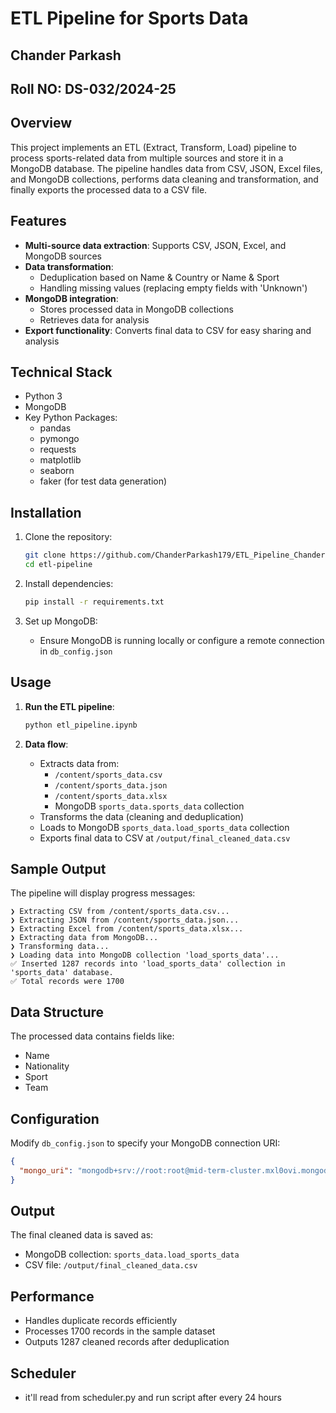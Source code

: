 # ETL Pipeline for Sports Data

## Chander Parkash
## Roll NO: DS-032/2024-25

## Overview
This project implements an ETL (Extract, Transform, Load) pipeline to process sports-related data from multiple sources and store it in a MongoDB database. The pipeline handles data from CSV, JSON, Excel files, and MongoDB collections, performs data cleaning and transformation, and finally exports the processed data to a CSV file.

## Features

- **Multi-source data extraction**: Supports CSV, JSON, Excel, and MongoDB sources
- **Data transformation**: 
  - Deduplication based on Name & Country or Name & Sport
  - Handling missing values (replacing empty fields with 'Unknown')
- **MongoDB integration**: 
  - Stores processed data in MongoDB collections
  - Retrieves data for analysis
- **Export functionality**: Converts final data to CSV for easy sharing and analysis

## Technical Stack

- Python 3
- MongoDB
- Key Python Packages:
  - pandas
  - pymongo
  - requests
  - matplotlib
  - seaborn
  - faker (for test data generation)

## Installation

1. Clone the repository:
   ```bash
   git clone https://github.com/ChanderParkash179/ETL_Pipeline_ChanderParkash_DS-032-2024-25
   cd etl-pipeline
   ```

2. Install dependencies:
   ```bash
   pip install -r requirements.txt
   ```

3. Set up MongoDB:
   - Ensure MongoDB is running locally or configure a remote connection in `db_config.json`

## Usage

1. **Run the ETL pipeline**:
   ```python
   python etl_pipeline.ipynb
   ```

2. **Data flow**:
   - Extracts data from:
     - `/content/sports_data.csv`
     - `/content/sports_data.json`
     - `/content/sports_data.xlsx`
     - MongoDB `sports_data.sports_data` collection
   - Transforms the data (cleaning and deduplication)
   - Loads to MongoDB `sports_data.load_sports_data` collection
   - Exports final data to CSV at `/output/final_cleaned_data.csv`

## Sample Output

The pipeline will display progress messages:
```
❯ Extracting CSV from /content/sports_data.csv...
❯ Extracting JSON from /content/sports_data.json...
❯ Extracting Excel from /content/sports_data.xlsx...
❯ Extracting data from MongoDB...
❯ Transforming data...
❯ Loading data into MongoDB collection 'load_sports_data'...
✅ Inserted 1287 records into 'load_sports_data' collection in 'sports_data' database.
✅ Total records were 1700
```

## Data Structure

The processed data contains fields like:
- Name
- Nationality
- Sport
- Team

## Configuration

Modify `db_config.json` to specify your MongoDB connection URI:
```json
{
  "mongo_uri": "mongodb+srv://root:root@mid-term-cluster.mxl0ovi.mongodb.net/"
}
```

## Output

The final cleaned data is saved as:
- MongoDB collection: `sports_data.load_sports_data`
- CSV file: `/output/final_cleaned_data.csv`

## Performance

- Handles duplicate records efficiently
- Processes 1700 records in the sample dataset
- Outputs 1287 cleaned records after deduplication

## Scheduler

- it'll read from scheduler.py and run script after every 24 hours
